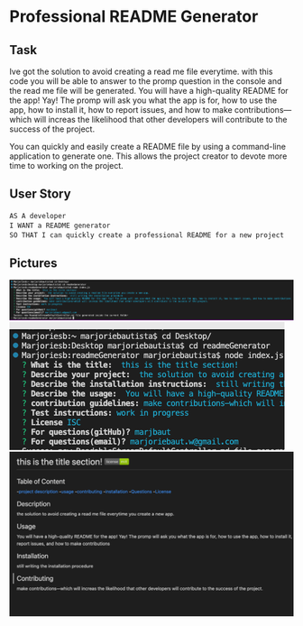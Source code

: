 # Professional README Generator

##  Task

Ive got the solution to avoid creating a read me file everytime. with this code you will be able to answer to the promp question in the console and the read me file will be generated. You will have a high-quality README for the app! Yay! The promp will ask you what the app is for, how to use the app, how to install it, how to report issues, and how to make contributions&mdash;which will increas the likelihood that other developers will contribute to the success of the project. 

You can quickly and easily create a README file by using a command-line application to generate one. This allows the project creator to devote more time to working on the project.

## User Story

```md
AS A developer
I WANT a README generator
SO THAT I can quickly create a professional README for a new project
```

## Pictures 
![picture](../pictures/questions.png)
![picture](../pictures/question.png)
![outcome](../pictures/outcome.png)